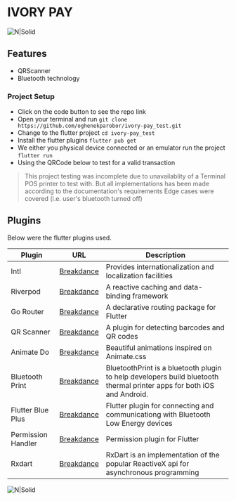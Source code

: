 # IVORY PAY

![N|Solid](https://res.cloudinary.com/oghenekparobor/image/upload/v1723574861/screen-20240813-191230-ezgif.com-video-to-gif-converter_1_ficltq.gif)

## Features
- QRScanner
- Bluetooth technology

### Project Setup
- Click on the code button to see the repo link
- Open your terminal and run ``` git clone https://github.com/oghenekparobor/ivory-pay_test.git ```
- Change to the flutter project ```cd ivory-pay_test ```
- Install the flutter plugins ```flutter pub get```
- We either you physical device connected or an emulator run the project ```flutter run```
- Using the QRCode below to test for a valid transaction

> This project testing was incomplete due to unavailablity of a Terminal POS printer to test with.
> But all implementations has been made according to the documentation's requirements
> Edge cases were covered (i.e. user's bluetooth turned off)

## Plugins
Below were the flutter plugins used.

| Plugin | URL | Description |
| ------ | ------ | ------ |
| Intl | [Breakdance](https://breakdance.github.io/breakdance/) | Provides internationalization and localization facilities |
| Riverpod | [Breakdance](https://pub.dev/packages/flutter_riverpod/) | A reactive caching and data-binding framework |
| Go Router | [Breakdance](https://pub.dev/packages/go_router/) | A declarative routing package for Flutter | 
| QR Scanner | [Breakdance](https://pub.dev/packages/qr_code_scanner/) | A plugin for detecting barcodes and QR codes |
| Animate Do | [Breakdance](https://pub.dev/packages/animate_do/) | Beautiful animations inspired on Animate.css |
| Bluetooth Print | [Breakdance](https://pub.dev/packages/bluetooth_print/) | BluetoothPrint is a bluetooth plugin to help developers build bluetooth thermal printer apps for both iOS and Android. |
| Flutter Blue Plus | [Breakdance](https://pub.dev/packages/flutter_blue_plus/) | Flutter plugin for connecting and communicationg with Bluetooth Low Energy devices |
| Permission Handler | [Breakdance](https://pub.dev/packages/permission_handler/) | Permission plugin for Flutter |
| Rxdart | [Breakdance](https://pub.dev/packages/rxdart/) | RxDart is an implementation of the popular ReactiveX api for asynchronous programming |

![N|Solid](https://res.cloudinary.com/oghenekparobor/image/upload/v1723574234/Untitled_vdzjhr.png)

